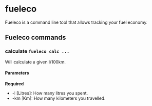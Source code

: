 # fueleco
Fueleco is a command line tool that allows tracking your fuel economy.

## Fueleco commands
### calculate `fueleco calc ...`
Will calculate a given l/100km.
#### Parameters
**Required**
- -l [Litres]: How many litres you spent.
- -km [Km]: How many kilometers you travelled.

